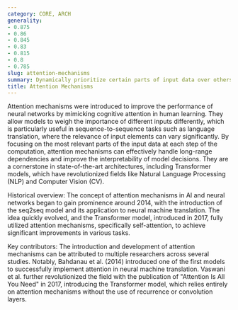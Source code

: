 ```yaml
---
category: CORE, ARCH
generality:
- 0.875
- 0.86
- 0.845
- 0.83
- 0.815
- 0.8
- 0.785
slug: attention-mechanisms
summary: Dynamically prioritize certain parts of input data over others, enabling models to focus on relevant information when processing complex data sequences.
title: Attention Mechanisms
---
```


Attention mechanisms were introduced to improve the performance of neural networks by mimicking cognitive attention in human learning. They allow models to weigh the importance of different inputs differently, which is particularly useful in sequence-to-sequence tasks such as language translation, where the relevance of input elements can vary significantly. By focusing on the most relevant parts of the input data at each step of the computation, attention mechanisms can effectively handle long-range dependencies and improve the interpretability of model decisions. They are a cornerstone in state-of-the-art architectures, including Transformer models, which have revolutionized fields like Natural Language Processing (NLP) and Computer Vision (CV).

Historical overview: The concept of attention mechanisms in AI and neural networks began to gain prominence around 2014, with the introduction of the seq2seq model and its application to neural machine translation. The idea quickly evolved, and the Transformer model, introduced in 2017, fully utilized attention mechanisms, specifically self-attention, to achieve significant improvements in various tasks.

Key contributors: The introduction and development of attention mechanisms can be attributed to multiple researchers across several studies. Notably, Bahdanau et al. (2014) introduced one of the first models to successfully implement attention in neural machine translation. Vaswani et al. further revolutionized the field with the publication of "Attention Is All You Need" in 2017, introducing the Transformer model, which relies entirely on attention mechanisms without the use of recurrence or convolution layers.